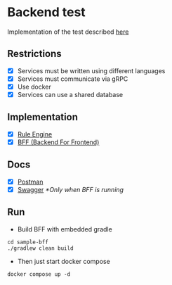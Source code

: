 # Backend test

Implementation of the test described [here](https://github.com/hashlab/hiring/blob/master/challenges/pt-br/back-challenge.md)

## Restrictions 
- [x] Services must be written using different languages 
- [x] Services must communicate via gRPC 
- [x] Use docker
- [x] Services can use a shared database

## Implementation
- [x] [Rule Engine](sample-rule-engine)
- [x] [BFF (Backend For Frontend)](sample-bff)

## Docs
- [x] [Postman](docs)
- [x] [Swagger](http://localhost:8080/swagger) *\*Only when BFF is running*

## Run
- Build BFF with embedded gradle
```
cd sample-bff
./gradlew clean build
```
- Then just start docker compose
```
docker compose up -d
```
